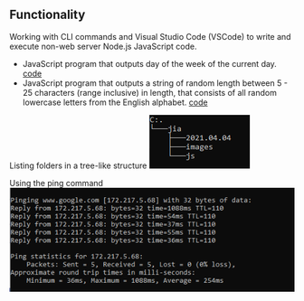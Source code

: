 ## Functionality

Working with CLI commands and  Visual Studio Code (VSCode) to  write and execute non-web server Node.js JavaScript code.

- JavaScript program that outputs day of the week of the current day. [code](https://github.com/Jiah-design/cit281-p1/blob/main/p1-date.js)
- JavaScript program that outputs a string of random length between 5 - 25 characters (range inclusive) in length, that consists of all random lowercase letters from the English alphabet. [code](https://github.com/Jiah-design/cit281-p1/blob/main/p1-random.js)

Listing folders in a tree-like structure
![Screenshot](p1-tree.png)

Using the ping command
![Screenshot](p1-ping.png)


